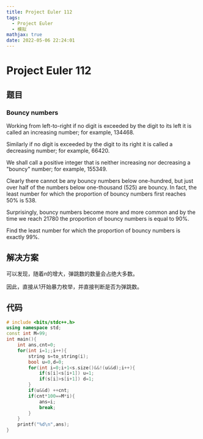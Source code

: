 ```yaml
---
title: Project Euler 112
tags:
  - Project Euler
  - 模拟
mathjax: true
date: 2022-05-06 22:24:01
---
```


<escape><!-- more --></escape>

# Project Euler 112

## 题目

### Bouncy numbers

Working from left-to-right if no digit is exceeded by the digit to its left it is called an increasing number; for example, $134468$.

Similarly if no digit is exceeded by the digit to its right it is called a decreasing number; for example, $66420$.

We shall call a positive integer that is neither increasing nor decreasing a "bouncy" number; for example, $155349$.

Clearly there cannot be any bouncy numbers below one-hundred, but just over half of the numbers below one-thousand ($525$) are bouncy. In fact, the least number for which the proportion of bouncy numbers first reaches $50\%$ is $538$.

Surprisingly, bouncy numbers become more and more common and by the time we reach $21780$ the proportion of bouncy numbers is equal to $90\%$.

Find the least number for which the proportion of bouncy numbers is exactly $99\%$.

## 解决方案

可以发现，随着$n$的增大，弹跳数的数量会占绝大多数。

因此，直接从$1$开始暴力枚举，并直接判断是否为弹跳数。

## 代码

```C++
# include <bits/stdc++.h>
using namespace std;
const int M=99;
int main(){
    int ans,cnt=0;
    for(int i=1;;i++){
        string s=to_string(i);
        bool u=0,d=0;
        for(int i=0;i+1<s.size()&&!(u&&d);i++){
            if(s[i]<s[i+1]) u=1;
            if(s[i]>s[i+1]) d=1;
        }
        if(u&&d) ++cnt;
        if(cnt*100==M*i){
            ans=i;
            break;
        }
    }
    printf("%d\n",ans);
}

```
